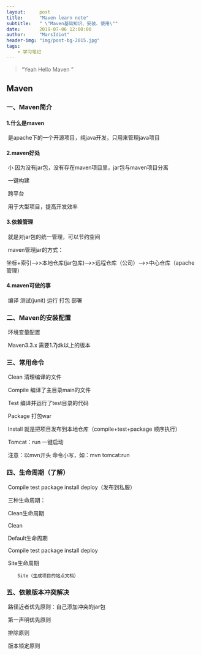 ```yaml
---
layout:     post
title:      "Maven learn note"
subtitle:   " \"Maven基础知识、安装、使用\""
date:       2019-07-06 12:00:00
author:     "MarsIdiot"
header-img: "img/post-bg-2015.jpg"
tags:
    - 学习笔记
---
```


> “Yeah Hello Maven ”


## Maven

### 一、Maven简介

#### 	1.什么是maven

​		是apache下的一个开源项目，纯java开发，只用来管理java项目

#### 	 2.maven好处

​		小   因为没有jar包，没有存在maven项目里，jar包与maven项目分离

​		一键构建

​		跨平台

​		用于大型项目，提高开发效率

#### 	 3.依赖管理

​		就是对jar包的统一管理，可以节约空间

​		maven管理jar的方式：

​			坐标+索引——>>本地仓库(jar包库)——>>远程仓库（公司）——>>中心仓库（apache管理）

#### 	 4.maven可做的事

​		 编译  测试(junit)  运行  打包  部署 

### 二、Maven的安装配置

​	环境变量配置

​	Maven3.3.x   需要1.7jdk以上的版本

### 三、常用命令

​	Clean  清理编译的文件	  

​	Compile  编译了主目录main的文件

​	Test  编译并运行了test目录的代码	

​	Package 打包war

​	Install 就是把项目发布到本地仓库（compile+test+package  顺序执行）

​	Tomcat：run  一键启动

​	注意：以mvn开头  命令小写，如：mvn  tomcat:run

### 四、生命周期（了解）

​	Compile   test  package  install  deploy（发布到私服）

​	三种生命周期：

​	Clean生命周期

​		 Clean

​	Default生命周期

​		Compile   test  package  install  deploy

​	Site生命周期

 		Site（生成项目的站点文档）

### 五、依赖版本冲突解决

​	路径近者优先原则：自己添加冲突的jar包

​	第一声明优先原则

​	 排除原则

​	版本锁定原则

​    

​    

